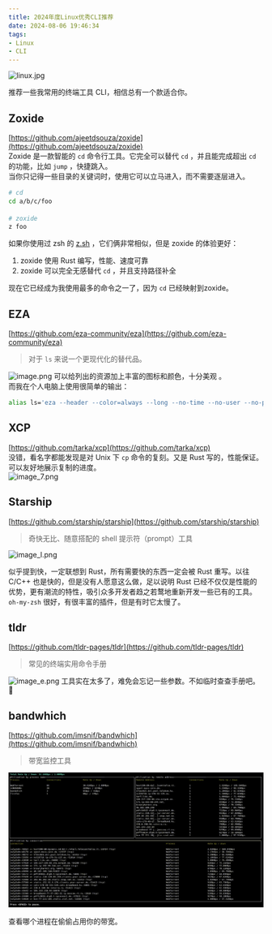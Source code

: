 ```yaml
---
title: 2024年度Linux优秀CLI推荐
date: 2024-08-06 19:46:34
tags:
- Linux
- CLI
---
```


![linux.jpg](https://cdn.sa.net/2024/08/06/pHsOPr28IVQASbd.jpg)

推荐一些我常用的终端工具 CLI，相信总有一个款适合你。
<!--more-->

## Zoxide   
[https://github.com/ajeetdsouza/zoxide](https://github.com/ajeetdsouza/zoxide)   
Zoxide 是一款智能的 `cd` 命令行工具。它完全可以替代 `cd` ，并且能完成超出 `cd` 的功能，比如 `jump` ，快捷跳入。   
当你只记得一些目录的关键词时，使用它可以立马进入，而不需要逐层进入。   

```bash
# cd
cd a/b/c/foo

# zoxide
z foo
```

如果你使用过 zsh 的 [z.sh](http://z.sh) ，它们俩非常相似，但是 zoxide 的体验更好：   
1. zoxide 使用 Rust 编写，性能、速度可靠   
2. zoxide 可以完全无感替代 `cd` ，并且支持路径补全   
   
现在它已经成为我使用最多的命令之一了，因为 `cd` 已经映射到zoxide。  

## EZA   
[https://github.com/eza-community/eza](https://github.com/eza-community/eza)    

> 对于 `ls`  来说一个更现代化的替代品。   

![image.png](https://cdn.sa.net/2024/08/06/dlPXnm31cBfRhAG.png)
可以给列出的资源加上丰富的图标和颜色，十分美观 。   
而我在个人电脑上使用很简单的输出：   

```bash
alias ls='eza --header --color=always --long --no-time --no-user --no-permissions --no-filesize --icons=always --group-directories-first'
```

## XCP   
[https://github.com/tarka/xcp](https://github.com/tarka/xcp)    
没错，看名字都能发现是对 Unix 下 `cp` 命令的复刻。又是 Rust 写的，性能保证。   
可以友好地展示复制的进度。   
![image_7.png](https://cdn.sa.net/2024/08/06/jMLJfRhq3bACkcB.png)

## Starship   
[https://github.com/starship/starship](https://github.com/starship/starship)    
> 奇快无比、随意搭配的 shell 提示符（prompt）工具   

![image_l.png](https://cdn.sa.net/2024/08/06/4DtyGhUkwuSrF6b.png)

似乎提到快，一定联想到 Rust，所有需要快的东西一定会被 Rust 重写。以往 C/C++ 也是快的，但是没有人愿意这么做，足以说明 Rust 已经不仅仅是性能的优势，更有潮流的特性，吸引众多开发者趋之若鹜地重新开发一些已有的工具。   
`oh-my-zsh`  很好，有很丰富的插件，但是有时它太慢了。

## tldr   
[https://github.com/tldr-pages/tldr](https://github.com/tldr-pages/tldr)    
> 常见的终端实用命令手册   

![image_e.png](https://cdn.sa.net/2024/08/06/O1C563qEacoANrx.png)
工具实在太多了，难免会忘记一些参数。不如临时查查手册吧。📖   
 
## bandwhich
[https://github.com/imsnif/bandwhich](https://github.com/imsnif/bandwhich)
> 带宽监控工具

![image](https://github.com/imsnif/bandwhich/raw/main/res/demo.gif)

查看哪个进程在偷偷占用你的带宽。
